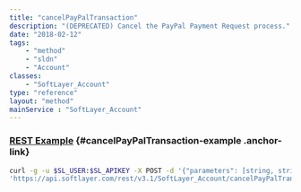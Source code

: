 ```yaml
---
title: "cancelPayPalTransaction"
description: "(DEPRECATED) Cancel the PayPal Payment Request process."
date: "2018-02-12"
tags:
    - "method"
    - "sldn"
    - "Account"
classes:
    - "SoftLayer_Account"
type: "reference"
layout: "method"
mainService : "SoftLayer_Account"
---
```


### [REST Example](#cancelPayPalTransaction-example) <a href="/article/rest/"><i class="fas fa-question"></i></a> {#cancelPayPalTransaction-example .anchor-link} 
```bash
curl -g -u $SL_USER:$SL_APIKEY -X POST -d '{"parameters": [string, string]}' \
'https://api.softlayer.com/rest/v3.1/SoftLayer_Account/cancelPayPalTransaction'
```
